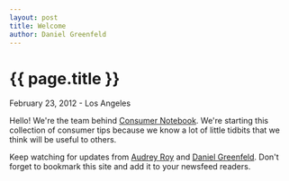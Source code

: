 ```yaml
---
layout: post
title: Welcome
author: Daniel Greenfeld
---
```


{{ page.title }}
================

<p class="meta">February 23, 2012 - Los Angeles</p>

Hello! We're the team behind [Consumer Notebook](http://consumernotebook.com).  We're starting this collection of consumer tips because we know a lot of little tidbits that we think will be useful to others.

Keep watching for updates from [Audrey Roy](http://audreymroy.com) and [Daniel Greenfeld](http://pydanny.com).  Don't forget to bookmark this site and add it to your newsfeed readers.
